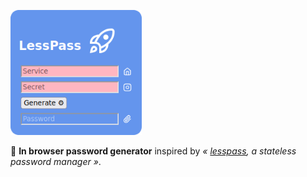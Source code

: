 <p><img alt="LessPass" src="LessPass.png" width="210px"/></p>

🔑 **In browser password generator** inspired by _« [lesspass](https://github.com/lesspass/lesspass), a stateless password manager »_.

